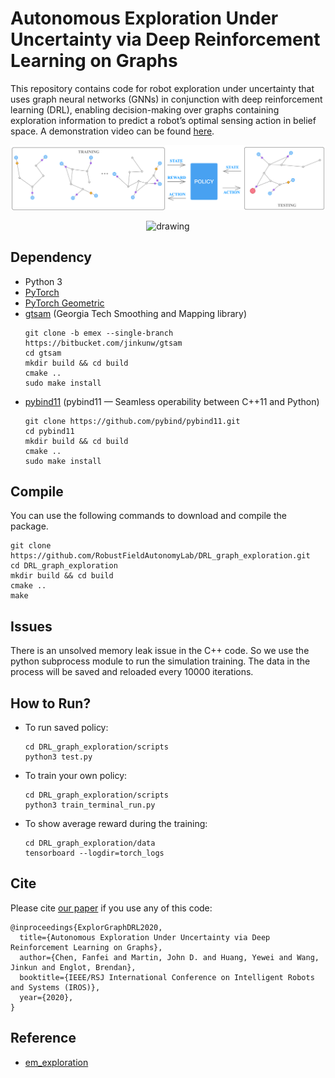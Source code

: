 # Autonomous Exploration Under Uncertainty via Deep Reinforcement Learning on Graphs
This repository contains code for robot exploration under uncertainty that uses graph neural networks (GNNs) in conjunction with deep reinforcement learning (DRL), enabling decision-making over graphs containing exploration information to predict a robot’s optimal sensing action in belief space. A demonstration video can be found [here](https://youtu.be/e7uM03hMZRo).

<p align='center'>
    <img src="/doc/exploration_graph.png" alt="drawing" width="1000" />
</p>

<p align="center">
  <img src="/doc/test_largermap.gif" alt="drawing" width="1000" /> 
</p>

## Dependency
- Python 3
- [PyTorch](https://pytorch.org/)
- [PyTorch Geometric](https://pytorch-geometric.readthedocs.io/en/latest/#)
- [gtsam](https://gtsam.org/) (Georgia Tech Smoothing and Mapping library)
  ```
  git clone -b emex --single-branch https://bitbucket.com/jinkunw/gtsam
  cd gtsam
  mkdir build && cd build
  cmake ..
  sudo make install
  ```
- [pybind11](https://github.com/pybind/pybind11) (pybind11 — Seamless operability between C++11 and Python)
  ```
  git clone https://github.com/pybind/pybind11.git
  cd pybind11
  mkdir build && cd build
  cmake ..
  sudo make install
  ```
 
## Compile
You can use the following commands to download and compile the package.
```
git clone https://github.com/RobustFieldAutonomyLab/DRL_graph_exploration.git
cd DRL_graph_exploration
mkdir build && cd build
cmake ..
make
```

## Issues
There is an unsolved memory leak issue in the C++ code. So we use the python subprocess module to run the simulation training. The data in the process will be saved and reloaded every 10000 iterations.

## How to Run?
- To run saved policy:
    ```
    cd DRL_graph_exploration/scripts
    python3 test.py
    ```
- To train your own policy:
    ```
    cd DRL_graph_exploration/scripts
    python3 train_terminal_run.py
    ```
 
- To show average reward during the training:
    ```
    cd DRL_graph_exploration/data
    tensorboard --logdir=torch_logs
    ```

## Cite

Please cite [our paper](https://arxiv.org/abs/2007.12640) if you use any of this code: 
```
@inproceedings{ExplorGraphDRL2020,
  title={Autonomous Exploration Under Uncertainty via Deep Reinforcement Learning on Graphs},
  author={Chen, Fanfei and Martin, John D. and Huang, Yewei and Wang, Jinkun and Englot, Brendan},
  booktitle={IEEE/RSJ International Conference on Intelligent Robots and Systems (IROS)},
  year={2020},
}
```

## Reference
- [em_exploration](https://github.com/RobustFieldAutonomyLab/em_exploration)